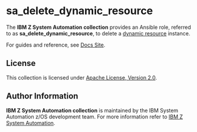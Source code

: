 sa_delete_dynamic_resource
==========================

The **IBM Z System Automation collection** provides an Ansible role, referred to as **sa_delete_dynamic_resource**, to delete
a [dynamic resource](https://www.ibm.com/support/knowledgecenter/de/SSWRCJ_4.2.0/com.ibm.safos.doc_4.2/UserGuide/Dynamic_Resources.html#concept_kmr_r4p_4jb) instance.

For guides and reference, see [Docs Site](https://pages.github.ibm.com/SystemAutomation/ibm_zos_sysauto/roles/sa_delete_dynamic_resource.html).


License
-------

This collection is licensed under [Apache License, Version 2.0](https://opensource.org/licenses/Apache-2.0).


Author Information
------------------

**IBM Z System Automation collection** is maintained by the IBM System Automation z/OS development team.
For more information refer to [IBM Z System Automation](https://www.ibm.com/support/knowledgecenter/en/SSWRCJ_4.2.0/com.ibm.safos.doc_4.2/kc_welcome-444.html).